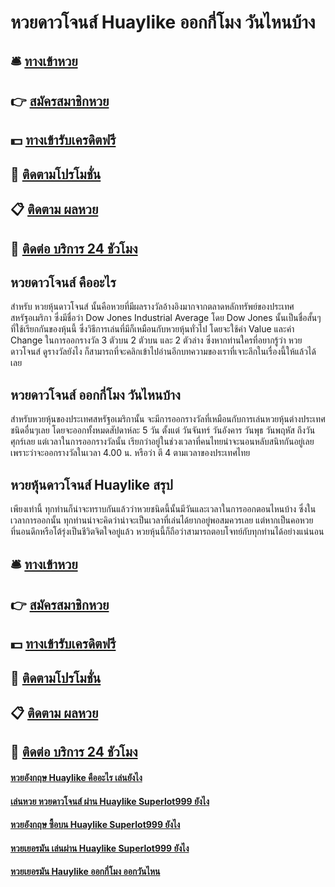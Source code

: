 # หวยดาวโจนส์ Huaylike ออกกี่โมง วันไหนบ้าง

## 🛎 [ทางเข้าหวย](https://bit.ly/3LlPnnu)
## 👉 [สมัครสมาชิกหวย](https://bit.ly/3LlPnnu)
## 💵 [ทางเข้ารับเครดิตฟรี](https://bit.ly/3RTSHsk)
## 👑 [ติดตามโปรโมชั่น](https://bit.ly/3RTSHsk)
## 📋 [ติดตาม ผลหวย](https://bit.ly/3RTSHsk)
## 📱 [ติดต่อ บริการ 24 ชัวโมง](https://bit.ly/3RTSHsk)

## หวยดาวโจนส์ คืออะไร
สำหรับ หวยหุ้นดาวโจนส์ นั้นคือหวยที่มีผลรางวัลอ้างอิงมากจากตลาดหลักทรัพย์ของประเทศสหรัฐอเมริกา ซึ่งมีชื่อว่า Dow Jones Industrial Average โดย Dow Jones นั้นเป็นชื่อสั้นๆที่ใช้เรียกกันของหุ้นนี้ ซึ่งวิธีการเล่นที่มีก็เหมือนกับหวยหุ้นทั่วไป โดยจะใช้ค่า Value และค่า Change ในการออกรางวัล 3 ตัวบน 2 ตัวบน และ 2 ตัวล่าง ซึ่งหากท่านใครที่อยากรู้ว่า หวยดาวโจนส์ ดูรางวัลยังไง ก็สามารถที่จะคลิกเข้าไปอ่านอีกบทความของเราที่เจาะลึกในเรื่องนี้ให้แล้วได้เลย

## หวยดาวโจนส์ ออกกี่โมง วันไหนบ้าง
สำหรับหวยหุ้นของประเทศสหรัฐอเมริกานั้น จะมีการออกรางวัลที่เหมือนกับการเล่นหวยหุ้นต่างประเทศชนิดอื่นๆเลย โดยจะออกทั้งหมดสัปดาห์ละ 5 วัน ตั้งแต่ วันจันทร์ วันอังคาร วันพุธ วันพฤหัส ถึงวันศุกร์เลย แต่เวลาในการออกรางวัลนั้น เรียกว่าอยู่ในช่วงเวลาที่คนไทยน่าจะนอนหลับสนิทกันอยู่เลย เพราะว่าจะออกรางวัลในเวลา 4.00 น. หรือว่า ตี 4 ตามเวลาของประเทศไทย

## หวยหุ้นดาวโจนส์ Huaylike สรุป
เพียงเท่านี้ ทุกท่านก็น่าจะทราบกันแล้วว่าหวยชนิดนี้นั้นมีวันและเวลาในการออกตอนไหนบ้าง ซึ่งในเวลาการออกนั้น ทุกท่านน่าจะคิดว่าน่าจะเป็นเวลาที่เล่นได้ยากอยู่พอสมควรเลย แต่หากเป็นคอหวยที่นอนดึกหรือโต้รุ่งเป็นชีวิตจิตใจอยู่แล้ว หวยหุ้นนี้ก็ถือว่าสามารถตอบโจทย์กับทุกท่านได้อย่างแน่นอน

## 🛎 [ทางเข้าหวย](https://bit.ly/3LlPnnu)
## 👉 [สมัครสมาชิกหวย](https://bit.ly/3LlPnnu)
## 💵 [ทางเข้ารับเครดิตฟรี](https://bit.ly/3RTSHsk)
## 👑 [ติดตามโปรโมชั่น](https://bit.ly/3RTSHsk)
## 📋 [ติดตาม ผลหวย](https://bit.ly/3RTSHsk)
## 📱 [ติดต่อ บริการ 24 ชัวโมง](https://bit.ly/3RTSHsk)

#### [หวยอังกฤษ Huaylike คืออะไร เล่นยังไง](https://atom.io/themes/หวยอังกฤษ%20Huaylike%20คืออะไร%20เล่นยังไง)
#### [เล่นหวย หวยดาวโจนส์ ผ่าน Huaylike Superlot999 ยังไง](https://atom.io/themes/เล่นหวย%20หวยดาวโจนส์%20ผ่าน%20Huaylike%20Superlot999%20ยังไง)
#### [หวยอังกฤษ ซื้อบน Huaylike Superlot999 ยังไง](https://atom.io/themes/หวยอังกฤษ%20ซื้อบน%20Huaylike%20Superlot999%20ยังไง)
#### [หวยเยอรมัน เล่นผ่าน Huaylike Superlot999 ยังไง](https://atom.io/themes/หวยเยอรมัน%20เล่นผ่าน%20Huaylike%20Superlot999%20ยังไง)
#### [หวยเยอรมัน Hauylike ออกกี่โมง ออกวันไหน](https://atom.io/themes/หวยเยอรมัน%20Hauylike%20ออกกี่โมง%20ออกวันไหน)